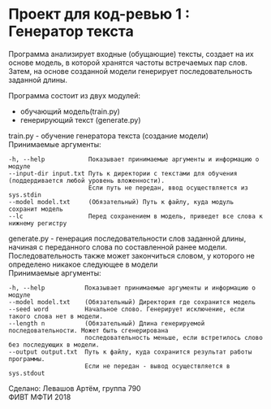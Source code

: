 Проект для код-ревью 1 : Генератор текста
=========================================

Программа анализирует входные (обущающие) тексты, создает на их основе модель,
в которой хранятся частоты встречаемых пар слов. Затем, на основе созданной модели
генерирует последовательность заданной длины.

Программа состоит из двух модулей: 
 - обучающий модель(train.py)
 - генерирующий текст (generate.py)
 
train.py - обучение генератора текста (создание модели)   
Принимаемые аргументы:   

    -h, --help            Показывает принимаемые аргументы и информацию о модуле
	--input-dir input.txt Путь к директории с текстами для обучения (поддердивается любой уровень вложенности).
    					  Если путь не передан, ввод осуществляется из sys.stdin   
	--model model.txt     (Обязательный) Путь к файлу, куда модуль сохранит модель    
	--lc                  Перед сохранением в модель, приведет все слова к нижнему регистру

generate.py - генерация последовательности слов заданной длины, начиная с переданного
слова по составленной ранее модели. Последовательность также может закончиться словом,
у которого не определено никакое следующее в модели   
Принимаемые аргументы:

	-h, --help           Показывает принимаемые аргументы и информацию о модуле
	--model model.txt    (Обязательный) Директория где сохранится модель
	--seed word          Начальное слово. Генерирует исключение, если такого слова нет в модели.
	--length n           (Обязательный) Длина генерируемой последовательности. Может быть сгенерирована
    					 последовательность меньше, если встретилось слово без последующих в модели.
	--output output.txt  Путь к файлу, куда сохранится результат работы программы. 
    					 Если не передан - вывод осуществляется в sys.stdout
						

Сделано: Левашов Артём, группа 790   
ФИВТ МФТИ 2018
